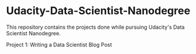 # Udacity-Data-Scientist-Nanodegree

This repository contains the projects done while pursuing Udacity's Data Scientist Nanodegree.

Project 1: Writing a Data Scientist Blog Post


